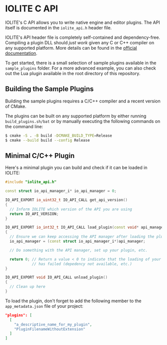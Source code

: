 # IOLITE C API

IOLITE's C API allows you to write native engine and editor plugins. The API itself is documented in the `iolite_api.h` header file.

IOLITE's API header file is completely self-contained and dependency-free. Compiling a plugin DLL should *just work* given any C or C++ compiler on any supported platform. More details can be found in the [official documentation](https://iolite-engine.com/docs).

To get started, there is a small selection of sample plugins available in the `sample_plugins` folder. For a more advanced example, you can also check out the Lua plugin available in the root directory of this repository.

## Building the Sample Plugins

Building the sample plugins requires a C/C++ compiler and a recent version of CMake.

The plugins can be built on any supported platform by either running `build_plugins.sh/bat` or by manually executing the following commands on the command line:

```bash
$ cmake -S . -B build -DCMAKE_BUILD_TYPE=Release
$ cmake --build build --config Release
```

## Minimal C/C++ Plugin

Here's a minimal plugin you can build and check if it can be loaded in IOLITE:

```c++
#include "iolite_api.h"

const struct io_api_manager_i* io_api_manager = 0;

IO_API_EXPORT io_uint32_t IO_API_CALL get_api_version()
{
  // Inform IOLITE which version of the API you are using
  return IO_API_VERSION;
}

IO_API_EXPORT io_int32_t IO_API_CALL load_plugin(const void* api_manager)
{
  // Ensure we can keep accessing the API manager after loading the plugin
  io_api_manager = (const struct io_api_manager_i*)api_manager;

  // Do something with the API manager, set up your plugin, etc.

  return 0; // Return a value < 0 to indicate that the loading of your plugin
            // has failed (depedency not available, etc.)
}

IO_API_EXPORT void IO_API_CALL unload_plugin()
{
  // Clean up here
}
```

To load the plugin, don't forget to add the following member to the `app_metadata.json` file of your project:

```json
"plugins": [
  [
    "a_descriptive_name_for_my_plugin",
    "PluginFilenameWithoutExtension"
  ]
]
```
